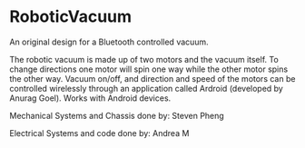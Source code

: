 # RoboticVacuum
An original design for a Bluetooth controlled vacuum.

The robotic vacuum is made up of two motors and the vacuum itself.
To change directions one motor will spin one way while the other motor spins the other way.
Vacuum on/off, and direction and speed of the motors can be controlled wirelessly through an application called Ardroid (developed by Anurag Goel).
Works with Android devices.

Mechanical Systems and Chassis done by: Steven Pheng

Electrical Systems and code done by: Andrea M
